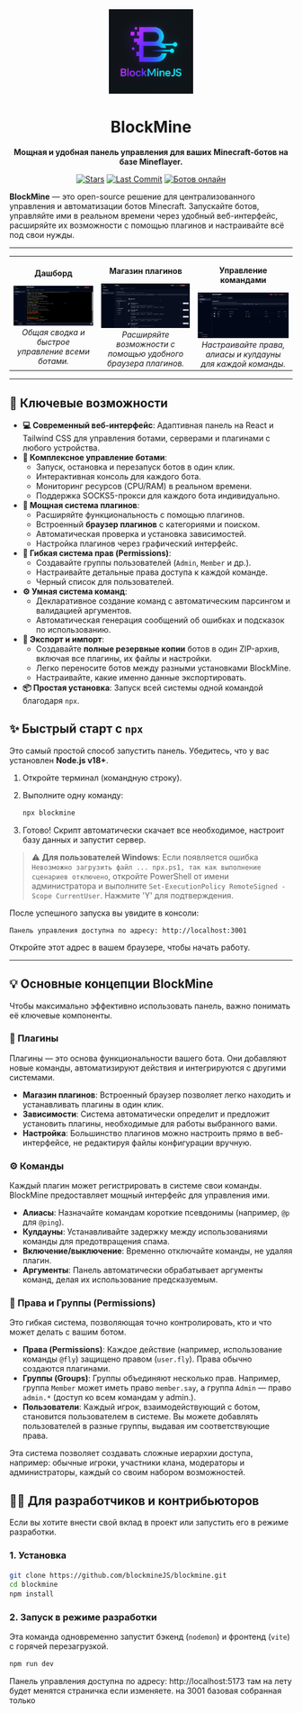 <div align="center">
  <img src="https://raw.githubusercontent.com/blockmineJS/blockmine/main/image/logo.png" alt="BlockMine Logo" width="150">
  <h1>BlockMine</h1>
  <p>
    <strong>Мощная и удобная панель управления для ваших Minecraft-ботов на базе Mineflayer.</strong>
  </p>
  <p>
    <a href="https://github.com/blockmineJS/blockmine/stargazers"><img src="https://img.shields.io/github/stars/blockmineJS/blockmine?style=for-the-badge&logo=github" alt="Stars"></a>
    <a href="https://github.com/blockmineJS/blockmine/commits/main"><img src="https://img.shields.io/github/last-commit/blockmineJS/blockmine?style=for-the-badge&logo=git" alt="Last Commit"></a>
    <a href="http://185.65.200.184:3000/api/stats" target="_blank">
      <img src="https://img.shields.io/endpoint?url=https://blockmine-proxy.vercel.app/api/shield&style=for-the-badge&logo=minecraft&logoColor=white" alt="Ботов онлайн">
    </a>
  </p>
</div>

**BlockMine** — это open-source решение для централизованного управления и автоматизации ботов Minecraft. Запускайте ботов, управляйте ими в реальном времени через удобный веб-интерфейс, расширяйте их возможности с помощью плагинов и настраивайте всё под свои нужды.

---

<table align="center">
  <tr>
    <td align="center">
      <p><strong>Дашборд</strong></p>
      <img src="./image/1.png" alt="Скриншот дашборда" width="100%">
      <em>Общая сводка и быстрое управление всеми ботами.</em>
    </td>
    <td align="center">
      <p><strong>Магазин плагинов</strong></p>
      <img src="./image/2.png" alt="Скриншот магазина плагинов" width="100%">
      <em>Расширяйте возможности с помощью удобного браузера плагинов.</em>
    </td>
    <td align="center">
      <p><strong>Управление командами</strong></p>
      <img src="./image/3.png" alt="Скриншот страницы управления" width="100%">
      <em>Настраивайте права, алиасы и кулдауны для каждой команды.</em>
    </td>
  </tr>
</table>

---

## 🚀 Ключевые возможности

*   **💻 Современный веб-интерфейс**: Адаптивная панель на React и Tailwind CSS для управления ботами, серверами и плагинами с любого устройства.
*   **🤖 Комплексное управление ботами**:
    *   Запуск, остановка и перезапуск ботов в один клик.
    *   Интерактивная консоль для каждого бота.
    *   Мониторинг ресурсов (CPU/RAM) в реальном времени.
    *   Поддержка SOCKS5-прокси для каждого бота индивидуально.
*   **🔌 Мощная система плагинов**:
    *   Расширяйте функциональность с помощью плагинов.
    *   Встроенный **браузер плагинов** с категориями и поиском.
    *   Автоматическая проверка и установка зависимостей.
    *   Настройка плагинов через графический интерфейс.
*   **🔐 Гибкая система прав (Permissions)**:
    *   Создавайте группы пользователей (`Admin`, `Member` и др.).
    *   Настраивайте детальные права доступа к каждой команде.
    *   Черный список для пользователей.
*   **⚙️ Умная система команд**:
    *   Декларативное создание команд с автоматическим парсингом и валидацией аргументов.
    *   Автоматическая генерация сообщений об ошибках и подсказок по использованию.
*   **🔄 Экспорт и импорт**:
    *   Создавайте **полные резервные копии** ботов в один ZIP-архив, включая все плагины, их файлы и настройки.
    *   Легко переносите ботов между разными установками BlockMine.
    *   Настраивайте, какие именно данные экспортировать.
*   **📦 Простая установка**: Запуск всей системы одной командой благодаря `npx`.

## ✨ Быстрый старт с `npx`

Это самый простой способ запустить панель. Убедитесь, что у вас установлен **Node.js v18+**.

1.  Откройте терминал (командную строку).
2.  Выполните одну команду:

    ```bash
    npx blockmine
    ```
3.  Готово! Скрипт автоматически скачает все необходимое, настроит базу данных и запустит сервер.

> ⚠️ **Для пользователей Windows**: Если появляется ошибка `Невозможно загрузить файл ... npx.ps1, так как выполнение сценариев отключено`, откройте PowerShell от имени администратора и выполните `Set-ExecutionPolicy RemoteSigned -Scope CurrentUser`. Нажмите 'Y' для подтверждения.

После успешного запуска вы увидите в консоли:
```
Панель управления доступна по адресу: http://localhost:3001
```
Откройте этот адрес в вашем браузере, чтобы начать работу.

---

## 💡 Основные концепции BlockMine

Чтобы максимально эффективно использовать панель, важно понимать её ключевые компоненты.

### 🔌 Плагины
Плагины — это основа функциональности вашего бота. Они добавляют новые команды, автоматизируют действия и интегрируются с другими системами.

*   **Магазин плагинов**: Встроенный браузер позволяет легко находить и устанавливать плагины в один клик.
*   **Зависимости**: Система автоматически определит и предложит установить плагины, необходимые для работы выбранного вами.
*   **Настройка**: Большинство плагинов можно настроить прямо в веб-интерфейсе, не редактируя файлы конфигурации вручную.

### ⚙️ Команды
Каждый плагин может регистрировать в системе свои команды. BlockMine предоставляет мощный интерфейс для управления ими.

*   **Алиасы**: Назначайте командам короткие псевдонимы (например, `@p` для `@ping`).
*   **Кулдауны**: Устанавливайте задержку между использованиями команды для предотвращения спама.
*   **Включение/выключение**: Временно отключайте команды, не удаляя плагин.
*   **Аргументы**: Панель автоматически обрабатывает аргументы команд, делая их использование предсказуемым.

### 🔐 Права и Группы (Permissions)
Это гибкая система, позволяющая точно контролировать, кто и что может делать с вашим ботом.

*   **Права (Permissions)**: Каждое действие (например, использование команды `@fly`) защищено правом (`user.fly`). Права обычно создаются плагинами.
*   **Группы (Groups)**: Группы объединяют несколько прав. Например, группа `Member` может иметь право `member.say`, а группа `Admin` — право `admin.*` (доступ ко всем командам у admin.).
*   **Пользователи**: Каждый игрок, взаимодействующий с ботом, становится пользователем в системе. Вы можете добавлять пользователей в разные группы, выдавая им соответствующие права.

Эта система позволяет создавать сложные иерархии доступа, например: обычные игроки, участники клана, модераторы и администраторы, каждый со своим набором возможностей.

## 🧑‍💻 Для разработчиков и контрибьюторов

Если вы хотите внести свой вклад в проект или запустить его в режиме разработки.

### 1. Установка

```bash
git clone https://github.com/blockmineJS/blockmine.git
cd blockmine
npm install
```

### 2. Запуск в режиме разработки

Эта команда одновременно запустит бэкенд (`nodemon`) и фронтенд (`vite`) с горячей перезагрузкой.

```bash
npm run dev
```

Панель управления доступна по адресу: http://localhost:5173 
там на лету будет менятся страничка если изменяете. на 3001 базовая собранная только
